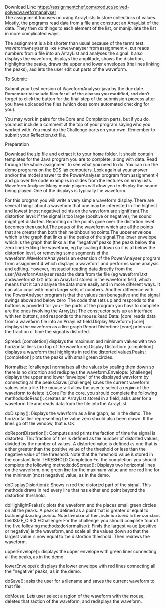 Download Link: https://assignmentchef.com/product/solved-solvedwaveformanalyser
<br>
The assignment focuses on using ArrayLists to store collections of values. Mostly, the programs read data from a file and construct an ArrayList of the data. They then do things to each element of the list, or manipulate the list in more complicated ways.

The assignment is a bit shorter than usual because of the terms test. WaveformAnalyser is like PowerAnalyser from assignment 4, but reads numbers from a file into an ArrayList and analyses the signal. It also displays the waveform, displays the amplitude, shows the distortion, highlights the peaks, draws the upper and lower envelopes (the lines linking the peaks), and lets the user edit out parts of the waveform.

To Submit:

Submit your best version of WaveformAnalyser.java by the due date. Remember to include files for all of the classes you modified, and don’t forget to click the button for the final step of the submission process after you have uploaded the files (which does some automated checking for you).

You may work in pairs for the Core and Completion parts, but if you do, youmust include a comment at the top of your program saying who you worked with. You must do the Challenge parts on your own. Remember to submit your Reflection.txt file.

Preparation

Download the zip file and extract it to your home folder. It should contain templates for the Java program you are to complete, along with data. Read through the whole assignment to see what you need to do. You can run the demo programs on the ECS lab computers. Look again at your answer and/or the model answer to the PowerAnalyser program from assignment 4 and go over the code examples in slides from the lectures on ArrayLists. Waveform Analyser Many music players will allow you to display the sound being played. One of the displays is typically the waveform.

For this program you will write a very simple waveform display. There are several things about a waveform that one may be interested in:The highest and lowest (most negative) points on the waveform are significant.The distortion level: if the signal is too large (positive or negative), the sound might get distorted. Reporting on the points gone over the distortion level becomes then useful.The peaks of the waveform which are all the points that are greater than both their neighbouring points.The upper envelope which is the graph that links all the peaks of the signal.The lower envelope which is the graph that links all the “negative” peaks (the peaks below the zero line).Editing the waveform, eg by scaling it down so it is all below the distortion level, or removing some segments of the waveform.WaveformAnalyser is an extension of the PowerAnalyser program from assignment 4 which displays a waveform and performs some analysis and editing. However, instead of reading data directly from the user,WaveformAnalyser reads the data from the file (eg waveform1.txt andwaveform2.txt) into an ArrayList stored in the waveform field, which means that it can analyse the data more easily and in more different ways. It can also cope with much larger sets of numbers. Another difference with the PowerAnalyser program is that the values can benegative and the signal swings above and below zero. The code that sets up and responds to the buttons is provided for you – the parts of the program you have to complete are the ones involving the ArrayList The constructor sets up an interface with ten buttons, and responds to the mouse:Read Data: [core] reads data from a waveform file into an ArrayList field.Display Waveform: [core] displays the waveform as a line graph.Report Distortion: [core] prints out the fraction of time the signal is distorted.

Spread: [completion] displays the maximum and minimum values with two horizontal lines (on top of the waveform).Display Distortion: [completion] displays a waveform that highlights in red the distorted values.Peaks: [completion] plots the peaks with small green circles.

Normalise: [challenge] normalises all the values by scaling them down so there is no distortion and redisplays the waveform.Envelope: [challenge] displays the upper and lower “envelope” of the displayed waveform by connecting all the peaks.Save: [challenge] saves the current waveform values into a file.The mouse will allow the user to select a region of the waveform to delete it.Core For the core, you should complete the following methods:doRead(): creates an ArrayList stored in a field, asks user for a waveform file and reads data from the file into the ArrayList.

doDisplay(): Displays the waveform as a line graph, as in the demo. The horizontal line representing the value zero should also been drawn. If the lines go off the window, that is OK.

doReportDistortion(): Computes and prints the faction of time the signal is distorted. This fraction of time is defined as the number of distorted values, divided by the number of values. A distorted value is defined as one that is either greater than the positive value of the threshold or less than the negative value of the threshold. Note that the threshold value is stored in the constant field THRESHOLD.Completion For the completion, you should complete the following methods:doSpread(): Displays two horizontal lines on the waveform, one green line for the maximum value and one red line for the minimum (most negative) value, as in the demo.

doDisplayDistortion(): Shows in red the distorted part of the signal. This methods draws in red every line that has either end point beyond the distortion threshold.

doHighlightPeaks(): plots the waveform and the places small green circles on all the peaks. A peak is defined as a point that is greater or equal to bothneighbouring points. Note the size of the circle is stored in the constant fieldSIZE_CIRCLEChallenge: For the challenge, you should complete four of the five following methods:doNormalise(): Finds the largest value (positive or negative) in the waveform, and scale all the values down so that the largest value is now equal to the distortion threshold. Then redraws the waveform.

upperEnvelope(): displays the upper envelope with green lines connecting all the peaks, as in the demo.

lowerEnvelope(): displays the lower envelope with red lines connecting all the “negative” peaks, as in the demo.

doSave(): asks the user for a filename and saves the current waveform to that file.

doMouse: Lets user select a region of the waveform with the mouse, deletes that section of the waveform, and redisplays the waveform.